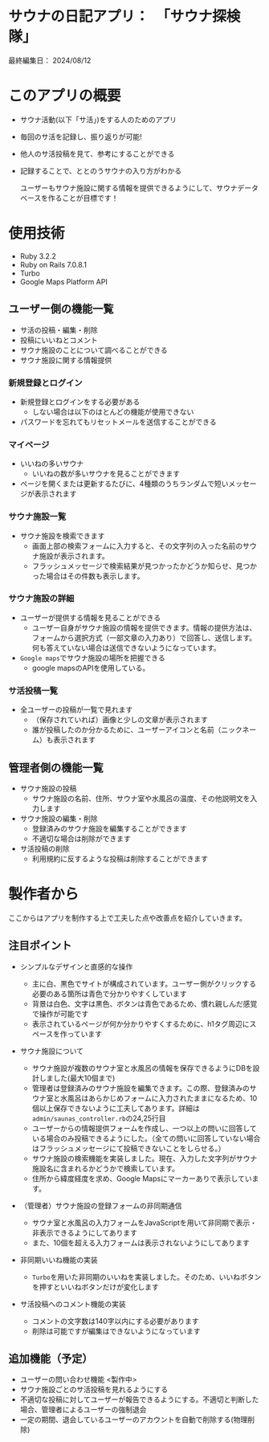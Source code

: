 # サウナの日記アプリ：　「サウナ探検隊」

最終編集日：    2024/08/12

# このアプリの概要
* サウナ活動(以下「サ活」)をする人のためのアプリ
* 毎回のサ活を記録し、振り返りが可能!
* 他人のサ活投稿を見て、参考にすることができる
* 記録することで、ととのうサウナの入り方がわかる
  
  ユーザーもサウナ施設に関する情報を提供できるようにして、サウナデータベースを作ることが目標です！

# 使用技術
* Ruby 3.2.2
* Ruby on Rails 7.0.8.1
* Turbo
* Google Maps Platform API

## ユーザー側の機能一覧
* サ活の投稿・編集・削除
* 投稿にいいねとコメント
* サウナ施設のことについて調べることができる
* サウナ施設に関する情報提供

### 新規登録とログイン
* 新規登録とログインをする必要がある
    - しない場合は以下のはとんどの機能が使用できない
* パスワードを忘れてもリセットメールを送信することができる

### マイページ
* いいねの多いサウナ
    - いいねの数が多いサウナを見ることができます 
* ページを開くまたは更新するたびに、4種類のうちランダムで短いメッセージが表示されます

### サウナ施設一覧
* サウナ施設を検索できます
    - 画面上部の検索フォームに入力すると、その文字列の入った名前のサウナ施設が表示されます。
    - フラッシュメッセージで検索結果が見つかったかどうか知らせ、見つかった場合はその件数も表示します。

### サウナ施設の詳細
* ユーザーが提供する情報を見ることができる
    - ユーザー自身がサウナ施設の情報を提供できます。情報の提供方法は、フォームから選択方式（一部文章の入力あり）で回答し、送信します。何も答えていない場合は送信できないようになっています。
* `Google maps`でサウナ施設の場所を把握できる
    - google mapsのAPIを使用している。

### サ活投稿一覧
* 全ユーザーの投稿が一覧で見れます
    - （保存されていれば）画像と少しの文章が表示されます
    - 誰が投稿したのか分かるために、ユーザーアイコンと名前（ニックネーム）も表示されます

## 管理者側の機能一覧
* サウナ施設の投稿
    - サウナ施設の名前、住所、サウナ室や水風呂の温度、その他説明文を入力します
* サウナ施設の編集・削除
    - 登録済みのサウナ施設を編集することができます
    - 不適切な場合は削除ができます
* サ活投稿の削除
    - 利用規約に反するような投稿は削除することができます


# 製作者から
ここからはアプリを制作する上で工夫した点や改善点を紹介していきます。  


## 注目ポイント
* シンプルなデザインと直感的な操作
    - 主に白、黒色でサイトが構成されています。ユーザー側がクリックする必要のある箇所は青色で分かりやすくしています
    - 背景は白色、文字は黒色、ボタンは青色であるため、慣れ親しんだ感覚で操作が可能です
    - 表示されているページが何か分かりやすくするために、h1タグ周辺にスペースを作っています

* サウナ施設について
    - サウナ施設が複数のサウナ室と水風呂の情報を保存できるようにDBを設計しました(最大10個まで)
    - 管理者は登録済みのサウナ施設を編集できます。この際、登録済みのサウナ室と水風呂はあらかじめフォームに入力されたままになるため、10個以上保存できないように工夫してあります。詳細は`admin/saunas_controller.rb`の24,25行目
    - ユーザーからの情報提供フォームを作成し、一つ以上の問いに回答している場合のみ投稿できるようにした。（全ての問いに回答していない場合はフラッシュメッセージにて投稿できないことをしらせる。）
    - サウナ施設の検索機能を実装しました。現在、入力した文字列がサウナ施設名に含まれるかどうかで検索しています。
    - 住所から緯度経度を求め、Google Mapsにマーカーありで表示しています。

* （管理者）サウナ施設の登録フォームの非同期通信
    - サウナ室と水風呂の入力フォームをJavaScriptを用いて非同期で表示・非表示できるようにしてあります
    - また、10個を超える入力フォームは表示されないようにしてあります
  
* 非同期いいね機能の実装
    - `Turbo`を用いた非同期のいいねを実装しました。そのため、いいねボタンを押すといいねボタンだけが変化します
  
* サ活投稿へのコメント機能の実装
    - コメントの文字数は140字以内にする必要があります
    - 削除は可能ですが編集はできないようになっています


## 追加機能（予定）
* ユーザーの問い合わせ機能 <製作中>
* サウナ施設ごとのサ活投稿を見れるようにする
* 不適切な投稿に対してユーザーが報告できるようにする。不適切と判断した場合、管理者によるユーザーの強制退会
* 一定の期間、退会しているユーザーのアカウントを自動で削除する(物理削除)

